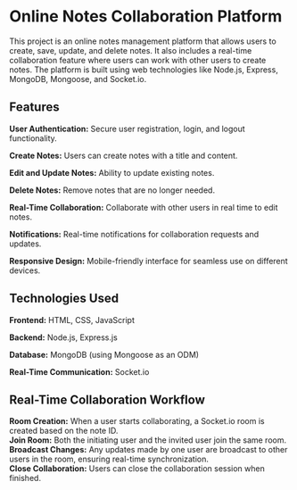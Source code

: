 # Online Notes Collaboration Platform
This project is an online notes management platform that allows users to create, save, update, and delete notes. It also includes a real-time collaboration feature where users can work with other users to create notes. The platform is built using web technologies like Node.js, Express, MongoDB, Mongoose, and Socket.io.

## Features
**User Authentication:**   Secure user registration, login, and logout functionality.

**Create Notes:**   Users can create notes with a title and content.

**Edit and Update Notes:**   Ability to update existing notes.

**Delete Notes:** Remove notes that are no longer needed.

**Real-Time Collaboration:** Collaborate with other users in real time to edit notes.

**Notifications:** Real-time notifications for collaboration requests and updates.

**Responsive Design:** Mobile-friendly interface for seamless use on different devices.

## Technologies Used
**Frontend:** HTML, CSS, JavaScript

**Backend:** Node.js, Express.js

**Database:** MongoDB (using Mongoose as an ODM)

**Real-Time Communication:** Socket.io

## Real-Time Collaboration Workflow
**Room Creation:** When a user starts collaborating, a Socket.io room is created based on the note ID.                                                                                                           
**Join Room:** Both the initiating user and the invited user join the same room.                                                                                                                                
**Broadcast Changes:** Any updates made by one user are broadcast to other users in the room, ensuring real-time synchronization.                                                                               
**Close Collaboration:** Users can close the collaboration session when finished.                                                                                                    
